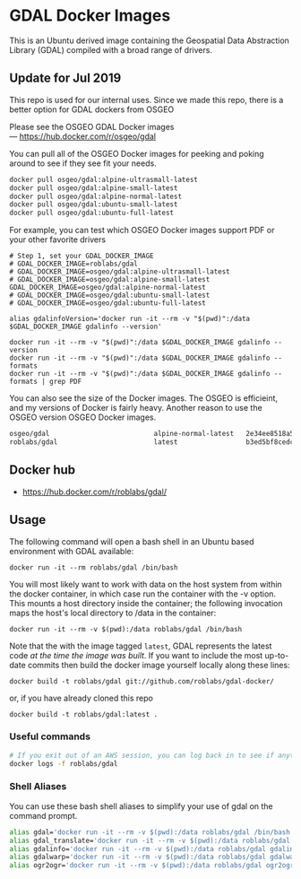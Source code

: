 # GDAL Docker Images

This is an Ubuntu derived image containing the Geospatial Data Abstraction
Library (GDAL) compiled with a broad range of drivers.

## Update for Jul 2019

This repo is used for our internal uses.  Since we made this repo, there is a better option for GDAL dockers from OSGEO

Please see the OSGEO GDAL Docker images — https://hub.docker.com/r/osgeo/gdal

You can pull all of the OSGEO Docker images for peeking and poking around to see if they see fit your needs.

``` bash
docker pull osgeo/gdal:alpine-ultrasmall-latest
docker pull osgeo/gdal:alpine-small-latest
docker pull osgeo/gdal:alpine-normal-latest
docker pull osgeo/gdal:ubuntu-small-latest
docker pull osgeo/gdal:ubuntu-full-latest
```

For example, you can test which OSGEO Docker images support PDF or your other favorite drivers

```
# Step 1, set your GDAL_DOCKER_IMAGE
# GDAL_DOCKER_IMAGE=roblabs/gdal
# GDAL_DOCKER_IMAGE=osgeo/gdal:alpine-ultrasmall-latest
# GDAL_DOCKER_IMAGE=osgeo/gdal:alpine-small-latest
GDAL_DOCKER_IMAGE=osgeo/gdal:alpine-normal-latest
# GDAL_DOCKER_IMAGE=osgeo/gdal:ubuntu-small-latest
# GDAL_DOCKER_IMAGE=osgeo/gdal:ubuntu-full-latest

alias gdalinfoVersion='docker run -it --rm -v "$(pwd)":/data $GDAL_DOCKER_IMAGE gdalinfo --version'

docker run -it --rm -v "$(pwd)":/data $GDAL_DOCKER_IMAGE gdalinfo --version
docker run -it --rm -v "$(pwd)":/data $GDAL_DOCKER_IMAGE gdalinfo --formats
docker run -it --rm -v "$(pwd)":/data $GDAL_DOCKER_IMAGE gdalinfo --formats | grep PDF
```

You can also see the size of the Docker images.  The OSGEO is efficieint, and my versions of Docker is fairly heavy.  Another reason to use the OSGEO version OSGEO Docker images.

``` bash
osgeo/gdal                          alpine-normal-latest   2e34ee8518a5        2 months ago        156MB
roblabs/gdal                        latest                 b3ed5bf8cedc        15 months ago       1.91GB
```

## Docker hub

* https://hub.docker.com/r/roblabs/gdal/


## Usage

The following command will open a bash shell in an Ubuntu based environment
with GDAL available:

    docker run -it --rm roblabs/gdal /bin/bash

You will most likely want to work with data on the host system from within the
docker container, in which case run the container with the -v option. This
mounts a host directory inside the container; the following invocation maps the
host's local directory to /data in the container:

    docker run -it --rm -v $(pwd):/data roblabs/gdal /bin/bash

Note that the with the image tagged `latest`, GDAL represents the latest code
*at the time the image was built*. If you want to include the most up-to-date
commits then build the docker image yourself locally along these lines:

    docker build -t roblabs/gdal git://github.com/roblabs/gdal-docker/

or, if you have already cloned this repo

    docker build -t roblabs/gdal:latest .


### Useful commands

```bash
# If you exit out of an AWS session, you can log back in to see if anything is still running
docker logs -f roblabs/gdal
```


### Shell Aliases

You can use these bash shell aliases to simplify your use of gdal on the command prompt.

``` bash
alias gdal='docker run -it --rm -v $(pwd):/data roblabs/gdal /bin/bash'
alias gdal_translate='docker run -it --rm -v $(pwd):/data roblabs/gdal gdal_translate'
alias gdalinfo='docker run -it --rm -v $(pwd):/data roblabs/gdal gdalinfo'
alias gdalwarp='docker run -it --rm -v $(pwd):/data roblabs/gdal gdalwarp'
alias ogr2ogr='docker run -it --rm -v $(pwd):/data roblabs/gdal ogr2ogr'
```
